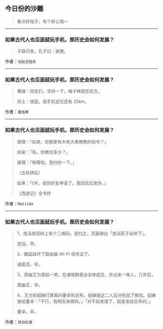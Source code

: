## 今日份的沙雕

> 看点好段子，有个好心情～


 
---

### 如果古代人也见面就玩手机，那历史会如何发展？

> 子路问孝，孔子曰：谢邀。


作者：`也拟泛轻舟`

---

### 如果古代人也见面就玩手机，那历史会如何发展？

> 曹操：同志们，坚持一下，梅子林就在前方。
> 
> 将士：放屁，我手机定位还有 25km。


作者：`夏枯草`

---

### 如果古代人也见面就玩手机，那历史会如何发展？

> 唐僧：「如来，你那里有木有大乘佛教的经书？」
> 
> 如来：「有。你微信多少？」
> 
> 唐僧：「稍等哈。我扫你一下。」
> 
> （五秒钟后）
> 
> 如来：「OK，收到好友申请了。我回去后发你。」
> 
> 《西游记》全书终


作者：`Matilda`

---

### 如果古代人也见面就玩手机，那历史会如何发展？

> 1、庞涓发现树上有个二维码，遂扫之，页面弹出「庞涓死于此树下」。
> 
> 庞涓，卒。
> 
> 2、魏延踩坏了路由器 Wi-Fi 信号没了。
> 
> 诸葛亮，卒。
> 
> 3、周幽王为褒姒一笑，在诸侯群里@全体成员，炸出来一堆人。几年后，
> 
> 周幽王，卒。
> 
> 4、王允和貂蝉打算离间董卓和吕布，貂蝉接近二人后分别加了微信。貂蝉发给董卓：「不行，我明天来姨妈。」「对不起发错了，刚是发给吕布的。」
> 
> 董卓，卒。


作者：`百日红君`